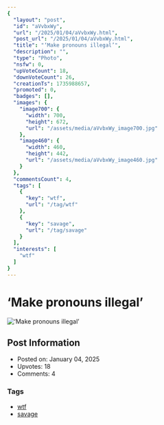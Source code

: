 ```yaml
---
{
  "layout": "post",
  "id": "aVvbxWy",
  "url": "/2025/01/04/aVvbxWy.html",
  "post_url": "/2025/01/04/aVvbxWy.html",
  "title": "‘Make pronouns illegal’",
  "description": "",
  "type": "Photo",
  "nsfw": 0,
  "upVoteCount": 18,
  "downVoteCount": 26,
  "creationTs": 1735988657,
  "promoted": 0,
  "badges": [],
  "images": {
    "image700": {
      "width": 700,
      "height": 672,
      "url": "/assets/media/aVvbxWy_image700.jpg"
    },
    "image460": {
      "width": 460,
      "height": 442,
      "url": "/assets/media/aVvbxWy_image460.jpg"
    }
  },
  "commentsCount": 4,
  "tags": [
    {
      "key": "wtf",
      "url": "/tag/wtf"
    },
    {
      "key": "savage",
      "url": "/tag/savage"
    }
  ],
  "interests": [
    "wtf"
  ]
}
---
```


# ‘Make pronouns illegal’

![‘Make pronouns illegal’](/assets/media/aVvbxWy_image700.jpg)

## Post Information

- Posted on: January 04, 2025
- Upvotes: 18
- Comments: 4

### Tags

- [wtf](/tag/wtf)
- [savage](/tag/savage)
